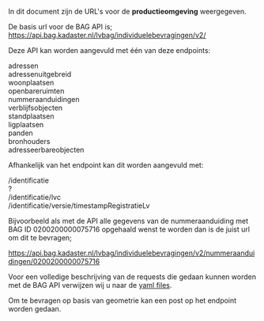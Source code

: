 In dit document zijn de URL's voor de **productieomgeving** weergegeven. 

De basis url voor de BAG API is; https://api.bag.kadaster.nl/lvbag/individuelebevragingen/v2/

Deze API kan worden aangevuld met één van deze endpoints:  

  
adressen  
adressenuitgebreid  
woonplaatsen  
openbareruimten  
nummeraanduidingen  
verblijfsobjecten  
standplaatsen  
ligplaatsen  
panden  
bronhouders  
adresseerbareobjecten
  
Afhankelijk van het endpoint kan dit worden aangevuld met: 
  
/identificatie  
?  
/identificatie/lvc  
/identificatie/versie/timestampRegistratieLv 
  
Bijvoorbeeld als met de API alle gegevens van de nummeraanduiding met BAG ID 0200200000075716 opgehaald wenst te worden dan is de juist url om dit te bevragen;  
  
https://api.bag.kadaster.nl/lvbag/individuelebevragingen/v2/nummeraanduidingen/0200200000075716  
  
Voor een volledige beschrijving van de requests die gedaan kunnen worden met de BAG API verwijzen wij u naar de [yaml files](https://github.com/lvbag/BAG-API/tree/master/Technische%20specificatie/Yaml's/BAG%20API%20Individuele%20Bevragingen). 


Om te bevragen op basis van geometrie kan een post op het endpoint worden gedaan.
